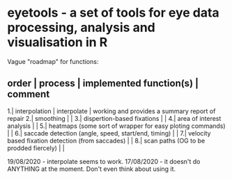 # eyetools - a set of tools for eye data processing, analysis and visualisation in R

Vague "roadmap" for functions:

order | process | implemented function(s) | comment
--------
1.| interpolation | interpolate | working and provides a summary report of repair
2.| smoothing | |
3.| dispertion-based fixations  | |
4.| area of interest analysis   | |
5.| heatmaps (some sort of wrapper for easy ploting commands)  | |
6.| saccade detection (angle, speed, start/end, timing)  | |
7.| velocity based fixation detection (from saccades)  | |
8.| scan paths (OG to be prodded fiercely)  | |

19/08/2020 - interpolate seems to work. 
17/08/2020 - it doesn't do ANYTHING at the moment. Don't even think about using it.
